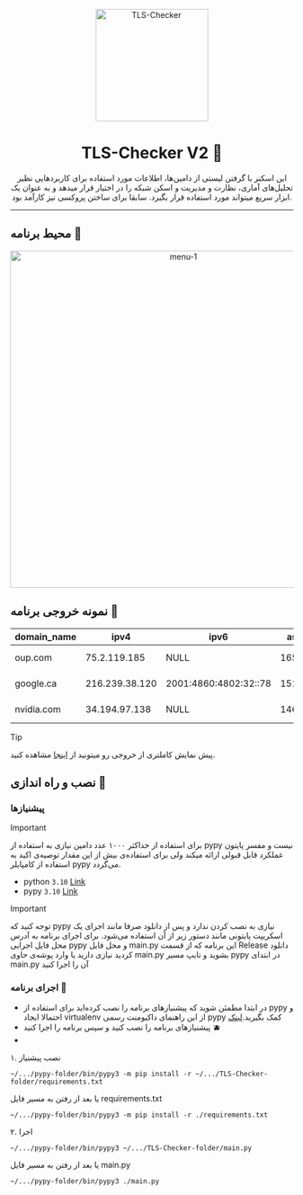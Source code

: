<p align="center">
    <img src="https://github.com/ImanMontajabi/TLS-Checker/assets/52942515/bb20a89e-94cc-4b6a-86a7-29622c42dad6" alt="TLS-Checker" width="200"
</p>



<h1 align="center">TLS-Checker V2 🚀️</h1>


<p align="center">این اسکنر با گرفتن لیستی از دامین‌ها، اطلاعات مورد استفاده برای کاربردهایی نظیر تحلیل‌های آماری، نظارت و مدیریت و اسکن شبکه را در اختیار قرار میدهد و به عنوان یک ابزار سریع میتواند مورد استفاده قرار بگیرد. سابقا برای ساختن پروکسی نیز کارآمد بود.</p>

---------------------------

## محیط برنامه :coconut:

<p align="center">
    <img src="https://github.com/ImanMontajabi/TLS-Checker/assets/52942515/e138379a-b695-4784-a337-b13ca8260210" alt="menu-1" width="600"/>
</p>

## نمونه خروجی برنامه :strawberry:

| domain_name | ipv4 | ipv6 | asn | asn_organ | iso_code | country | cipher | tls_version | issuer_organ | ping |
|-------------|------|------|-----|-----------|----------|---------|--------|-------------|--------------|------|
| oup.com | 75.2.119.185 | NULL | 16509 | AMAZON-02 | US | United States | ECDHE-RSA-AES128-GCM-SHA256 | TLSv1.2 | Amazon | 40 |
| google.ca | 216.239.38.120 | 2001:4860:4802:32::78 | 15169 | GOOGLE | US| United States | TLS_AES_256_GCM_SHA384 | TLSv1.3 | Google Trust Services LLC | 43 |
| nvidia.com | 34.194.97.138 | NULL | 14618 | AMAZON-AES | US | United States | ECDHE-RSA-AES128-GCM-SHA256 | TLSv1.2 | Amazon | NULL |

> [!tip]
> پیش نمایش کاملتری از خروجی رو میتونید از [اینجا](https://github.com/ImanMontajabi/TLS-Checker/blob/main/TLS-Checker/csv/results.csv#L77) مشاهده کنید.

 ## نصب و راه اندازی :grapes:


### پیشنیازها

> [!IMPORTANT]
> برای استفاده از حداکثر ۱۰۰۰ عدد دامین نیازی به استفاده از pypy نیست و مفسر پایتون عملکرد قابل قبولی ارائه میکند ولی برای استفاده‌ی بیش از این مقدار توصیه‌ی اکید به استفاده از کامپایلر pypy می‌گردد.

- python `3.10` [Link](https://www.python.org/downloads)
- pypy `3.10` [Link](https://www.pypy.org/download.html)

> [!IMPORTANT]
>  توجه کنید که pypy نیازی به نصب کردن ندارد و پس از دانلود صرفا مانند اجرای یک اسکریپت پایتونی مانند دستور زیر از آن استفاده می‌شود. برای اجرای برنامه به آدرس محل فایل اجرایی pypy و محل فایل main.py این برنامه که از قسمت Release دانلود کردید نیازی دارید یا وارد پوشه‌ی حاوی main.py بشوید و تایپ مسیر pypy در ابتدای main.py آن را اجرا کنید

 ### اجرای برنامه :pineapple:
 
 - در ابتدا مطمئن شوید که پیشنیازهای برنامه را نصب کرده‌اید برای استفاده از pypy و احتمالا ایجاد virtualenv از این راهنمای داکیومنت رسمی pypy کمک بگیرید.[لینک](https://doc.pypy.org/en/latest/install.html#installing-more-modules)
 - پیشنیازهای برنامه را نصب کنید و سپس برنامه را اجرا کنید :blueberries:
 - 
۱. نصب پیشنیاز
```
~/.../pypy-folder/bin/pypy3 -m pip install -r ~/.../TLS-Checker-folder/requirements.txt
```
یا بعد از رفتن به مسیر فایل requirements.txt
```
~/.../pypy-folder/bin/pypy3 -m pip install -r ./requirements.txt
```

۲. اجرا
 
 ```
~/.../pypy-folder/bin/pypy3 ~/.../TLS-Checker-folder/main.py
```
یا بعد از رفتن به مسیر فایل main.py
```
~/.../pypy-folder/bin/pypy3 ./main.py
```
